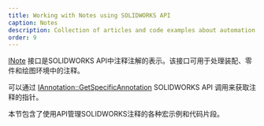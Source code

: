 ```yaml
---
title: Working with Notes using SOLIDWORKS API
caption: Notes
description: Collection of articles and code examples about automation of SOLIDWORKS notes annotations
order: 9
---
```


[INote](https://help.solidworks.com/2018/english/api/sldworksapi/SolidWorks.Interop.sldworks~SolidWorks.Interop.sldworks.INote.html) 接口是SOLIDWORKS API中注释注解的表示。该接口可用于处理装配、零件和绘图环境中的注释。

可以通过 [IAnnotation::GetSpecificAnnotation](https://help.solidworks.com/2018/english/api/sldworksapi/solidworks.interop.sldworks~solidworks.interop.sldworks.iannotation~getspecificannotation.html) SOLIDWORKS API 调用来获取注释的指针。

本节包含了使用API管理SOLIDWORKS注释的各种宏示例和代码片段。